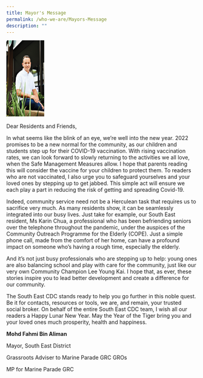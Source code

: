 ```yaml
---
title: Mayor's Message
permalink: /who-we-are/Mayors-Message
description: ""
---
```

<img src="/images/Mayor/PictureofMayor.png" 
         width="100" 
         height="200" />
				 
Dear Residents and Friends,

In what seems like the blink of an eye, we’re well into the new year. 2022 promises to be a new normal for the community, as our children and students step up for their COVID-19 vaccination. With rising vaccination rates, we can look forward to slowly returning to the activities we all love, when the Safe Management Measures allow. I hope that parents reading this will consider the vaccine for your children to protect them. To readers who are not vaccinated, I also urge you to safeguard yourselves and your loved ones by stepping up to get jabbed. This simple act will ensure we each play a part in reducing the risk of getting and spreading Covid-19.

 

Indeed, community service need not be a Herculean task that requires us to sacrifice very much. As many residents show, it can be seamlessly integrated into our busy lives. Just take for example, our South East resident, Ms Karin Chua, a professional who has been befriending seniors over the telephone throughout the pandemic, under the auspices of the Community Outreach Programme for the Elderly (COPE). Just a simple phone call, made from the comfort of her home, can have a profound impact on someone who’s having a rough time, especially the elderly.

 

And it’s not just busy professionals who are stepping up to help: young ones are also balancing school and play with care for the community, just like our very own Community Champion Lee Young Kai. I hope that, as ever, these stories inspire you to lead better development and create a difference for our community.

 

The South East CDC stands ready to help you go further in this noble quest. Be it for contacts, resources or tools, we are, and remain, your trusted social broker. On behalf of the entire South East CDC team, I wish all our readers a Happy Lunar New Year. May the Year of the Tiger bring you and your loved ones much prosperity, health and happiness.

 

**Mohd Fahmi Bin Aliman**

Mayor, South East District

Grassroots Adviser to Marine Parade GRC GROs 

MP for Marine Parade GRC